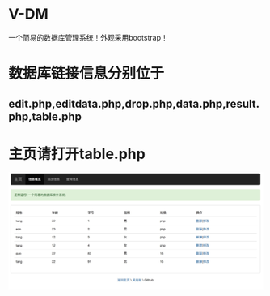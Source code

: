 # V-DM
一个简易的数据库管理系统！外观采用bootstrap！

# 数据库链接信息分别位于
## edit.php,editdata.php,drop.php,data.php,result.php,table.php

# 主页请打开table.php
![V-DM](https://github.com/ai0by/V-DM/blob/master/111.png?raw=true)